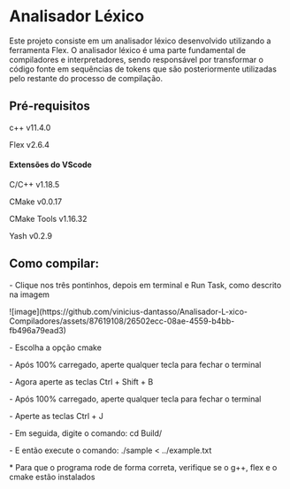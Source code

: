 <h1>Analisador Léxico</h1>
<p>Este projeto consiste em um analisador léxico desenvolvido utilizando a ferramenta Flex. 
  O analisador léxico é uma parte fundamental de compiladores e interpretadores, sendo responsável por transformar
  o código fonte em sequências de tokens que são posteriormente utilizadas pelo restante do processo de compilação.</p>
  
<h2>Pré-requisitos</h2>
<p>c++ v11.4.0</p>
<p>Flex v2.6.4</p>
<h4>Extensões do VScode</h4>
<p>C/C++ v1.18.5</p>
<p>CMake v0.0.17</p>
<p>CMake Tools v1.16.32</p>
<p>Yash v0.2.9</p>

<h2>Como compilar:</h2>
<p>- Clique nos três pontinhos, depois em terminal e Run Task, como descrito na imagem</p>
![image](https://github.com/vinicius-dantasso/Analisador-L-xico-Compiladores/assets/87619108/26502ecc-08ae-4559-b4bb-fb496a79ead3)
<p>- Escolha a opção cmake</p>
<p>- Após 100% carregado, aperte qualquer tecla para fechar o terminal</p>
<p>- Agora aperte as teclas Ctrl + Shift + B</p>
<p>- Após 100% carregado, aperte qualquer tecla para fechar o terminal</p>
<p>- Aperte as teclas Ctrl + J</p>
<p>- Em seguida, digite o comando: cd Build/</p>
<p>- E então execute o comando: ./sample < ../example.txt</p>

<p>* Para que o programa rode de forma correta, verifique se o g++, flex e o cmake estão instalados</p>





